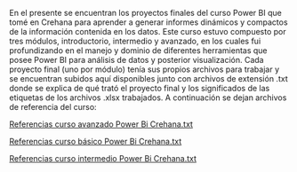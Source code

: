 En el presente se encuentran los proyectos finales del curso Power BI que tomé en Crehana para aprender a generar informes dinámicos y compactos de la información contenida en los datos.
Este curso estuvo compuesto por tres módulos, introductorio, intermedio y avanzado, en los cuales fui profundizando en el manejo y dominio de diferentes herramientas que posee Power BI
para análisis de datos y posterior visualización.
Cada proyecto final (uno por módulo) tenía sus propios archivos para trabajar y se encuentran subidos aquí disponibles junto con archivos de extensión .txt donde se explica de qué trató
el proyecto final y los significados de las etiquetas de los archivos .xlsx trabajados.
A continuación se dejan archivos de referencia del curso:

[Referencias curso avanzado Power Bi Crehana.txt](https://github.com/CintiaBEC/Power_BI/files/14489796/Referencias.curso.avanzado.Power.Bi.Crehana.txt)

[Referencias curso básico Power Bi Crehana.txt](https://github.com/CintiaBEC/Power_BI/files/14489797/Referencias.curso.basico.Power.Bi.Crehana.txt)

[Referencias curso intermedio Power Bi Crehana.txt](https://github.com/CintiaBEC/Power_BI/files/14489798/Referencias.curso.intermedio.Power.Bi.Crehana.txt)


